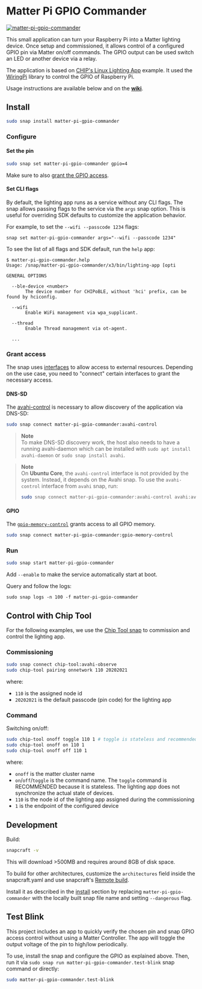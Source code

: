 # Matter Pi GPIO Commander
[![matter-pi-gpio-commander](https://snapcraft.io/matter-pi-gpio-commander/badge.svg)](https://snapcraft.io/matter-pi-gpio-commander)

This small application can turn your Raspberry Pi into a Matter lighting device. Once setup and commissioned, it allows control of a configured GPIO pin via Matter on/off commands. The GPIO output can be used switch an LED or another device via a relay.

The application is based on [CHIP's Linux Lighting App](https://github.com/project-chip/connectedhomeip/tree/master/examples/lighting-app/linux) example. It used the [WiringPi](https://github.com/WiringPi/WiringPi) library to control the GPIO of Raspberry Pi.

Usage instructions are available below and on the **[wiki](https://github.com/canonical/matter-pi-gpio-commander/wiki)**.

## Install

```bash
sudo snap install matter-pi-gpio-commander
```

### Configure
#### Set the pin

```bash
sudo snap set matter-pi-gpio-commander gpio=4
```

Make sure to also [grant the GPIO access](#GPIO).

#### Set CLI flags
By default, the lighting app runs as a service without any CLI flags.
The snap allows passing flags to the service via the `args` snap option. 
This is useful for overriding SDK defaults to customize the application behavior.

For example, to set the `--wifi --passcode 1234` flags:
```
snap set matter-pi-gpio-commander args="--wifi --passcode 1234"
```

To see the list of all flags and SDK default, run the `help` app:
```
$ matter-pi-gpio-commander.help
Usage: /snap/matter-pi-gpio-commander/x3/bin/lighting-app [opti

GENERAL OPTIONS

  --ble-device <number>
       The device number for CHIPoBLE, without 'hci' prefix, can be found by hciconfig.

  --wifi
       Enable WiFi management via wpa_supplicant.

  --thread
       Enable Thread management via ot-agent.

  ...
```

### Grant access
The snap uses [interfaces](https://snapcraft.io/docs/interface-management) to allow access to external resources. Depending on the use case, you need to "connect" certain interfaces to grant the necessary access.
#### DNS-SD
The [avahi-control](https://snapcraft.io/docs/avahi-control-interface) is necessary to allow discovery of the application via DNS-SD:

```bash
sudo snap connect matter-pi-gpio-commander:avahi-control
```

> **Note**  
> To make DNS-SD discovery work, the host also needs to have a running avahi-daemon which can be installed with `sudo apt install avahi-daemon` or `sudo snap install avahi`.


> **Note**  
> On **Ubuntu Core**, the `avahi-control` interface is not provided by the system. Instead, it depends on the Avahi snap.
> To use the `avahi-control` interface from `avahi` snap, run:
> ```bash
> sudo snap connect matter-pi-gpio-commander:avahi-control avahi:avahi-control
> ```

#### GPIO
The [`gpio-memory-control`](https://snapcraft.io/docs/gpio-memory-control-interface) grants access to all GPIO memory.

```bash
sudo snap connect matter-pi-gpio-commander:gpio-memory-control
```

### Run
```bash
sudo snap start matter-pi-gpio-commander
```
Add `--enable` to make the service automatically start at boot. 

Query and follow the logs:
```
sudo snap logs -n 100 -f matter-pi-gpio-commander
```

## Control with Chip Tool
For the following examples, we use the [Chip Tool snap](https://snapcraft.io/chip-tool) to commission and control the lighting app.
### Commissioning

```bash
sudo snap connect chip-tool:avahi-observe
sudo chip-tool pairing onnetwork 110 20202021
```

where:

-   `110` is the assigned node id
-   `20202021` is the default passcode (pin code) for the lighting app

### Command

Switching on/off:

```bash
sudo chip-tool onoff toggle 110 1 # toggle is stateless and recommended
sudo chip-tool onoff on 110 1
sudo chip-tool onoff off 110 1
```

where:

-   `onoff` is the matter cluster name
-   `on`/`off`/`toggle` is the command name. The `toggle` command is RECOMMENDED
    because it is stateless. The lighting app does not synchronize the actual state of
    devices.
-   `110` is the node id of the lighting app assigned during the commissioning
-   `1` is the endpoint of the configured device

## Development
Build:
```bash
snapcraft -v
```
This will download >500MB and requires around 8GB of disk space. 

To build for other architectures, customize the `architectures` field inside the snapcraft.yaml and use snapcraft's [Remote build](https://snapcraft.io/docs/remote-build).

Install it as described in the [install](#install) section by replacing `matter-pi-gpio-commander` with the locally built snap file name and setting `--dangerous` flag.

## Test Blink
This project includes an app to quickly verify the chosen pin and snap GPIO access control without using a Matter Controller.
The app will toggle the output voltage of the pin to high/low periodically.

To use, install the snap and configure the GPIO as explained above.
Then, run it via `sudo snap run matter-pi-gpio-commander.test-blink` snap command or directly:
```bash
sudo matter-pi-gpio-commander.test-blink
```
